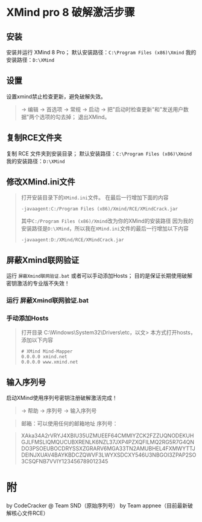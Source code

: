 # XMind pro 8 破解激活步骤

## 安装

安装并运行 XMind 8 Pro；
默认安装路径：`C:\Program Files (x86)\Xmind`
我的安装路径：`D:\XMind`

## 设置

设置xmind禁止检查更新，避免破解失效。
> -> 编辑 -> 首选项 -> 常规 -> 启动 -> 把"启动时检查更新"和"发送用户数据"两个选项的勾去掉；
退出XMind。

## 复制RCE文件夹

复制 RCE 文件夹到安装目录；
默认安装路径：`C:\Program Files (x86)\Xmind`
我的安装路径：`D:\XMind`

## 修改XMind.ini文件

> 打开安装目录下的`XMind.ini`文件。
> 在最后一行增加下面的内容
> ```
> -javaagent:C:/Program Files (x86)/Xmind/RCE/XMindCrack.jar
> ```
> 其中`C:/Program Files (x86)/Xmind`改为你的XMind的安装路径
> 因为我的安装路径是`D:\XMind`，所以我在`XMind.ini`文件的最后一行增加以下内容
> ```
> -javaagent:D:/XMind/RCE/XMindCrack.jar
> ```

## 屏蔽Xmind联网验证

运行 `屏蔽Xmind联网验证.bat` 或者可以手动添加Hosts；
目的是保证长期使用破解密钥激活的专业版不失效！

### 运行 屏蔽Xmind联网验证.bat

### 手动添加Hosts

> 打开目录 C:\Windows\System32\Drivers\etc，以文> 本方式打开hosts，添加以下内容
> ```
> # XMind Mind-Mapper
> 0.0.0.0 xmind.net
> 0.0.0.0 www.xmind.net
> ```

## 输入序列号

启动XMind使用序列号密钥注册破解激活完成！
> -> 帮助 -> 序列号 -> 输入序列号

> 邮箱：可以使用任何的邮箱地址
> 序列号：

> XAka34A2rVRYJ4XBIU35UZMUEEF64CMMIYZCK2FZZUQNODEKUHGJLFMSLIQMQUCUBXRENLK6NZL37JXP4PZXQFILMQ2RG5R7G4QNDO3PSOEUBOCDRYSSXZGRARV6MGA33TN2AMUBHEL4FXMWYTTJDEINJXUAV4BAYKBDCZQWVF3LWYXSDCXY546U3NBGOI3ZPAP2SO3CSQFNB7VVIY123456789012345


# 附

by CodeCracker @ Team SND（原始序列号）
by Team appnee（目前最新破解核心文件RCE）
